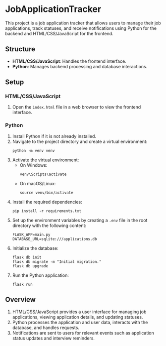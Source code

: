 # JobApplicationTracker

This project is a job application tracker that allows users to manage their job applications, track statuses, and receive notifications using Python for the backend and HTML/CSS/JavaScript for the frontend.

## Structure

- **HTML/CSS/JavaScript**: Handles the frontend interface.
- **Python**: Manages backend processing and database interactions.

## Setup

### HTML/CSS/JavaScript
1. Open the `index.html` file in a web browser to view the frontend interface.

### Python
1. Install Python if it is not already installed.
2. Navigate to the project directory and create a virtual environment:
    ```
    python -m venv venv
    ```
3. Activate the virtual environment:
    - On Windows:
        ```
        venv\Scripts\activate
        ```
    - On macOS/Linux:
        ```
        source venv/bin/activate
        ```
4. Install the required dependencies:
    ```
    pip install -r requirements.txt
    ```
5. Set up the environment variables by creating a `.env` file in the root directory with the following content:
    ```
    FLASK_APP=main.py
    DATABASE_URL=sqlite:///applications.db
    ```
6. Initialize the database:
    ```
    flask db init
    flask db migrate -m "Initial migration."
    flask db upgrade
    ```
7. Run the Python application:
    ```
    flask run
    ```

## Overview

1. HTML/CSS/JavaScript provides a user interface for managing job applications, viewing application details, and updating statuses.
2. Python processes the application and user data, interacts with the database, and handles requests.
3. Notifications are sent to users for relevant events such as application status updates and interview reminders.

